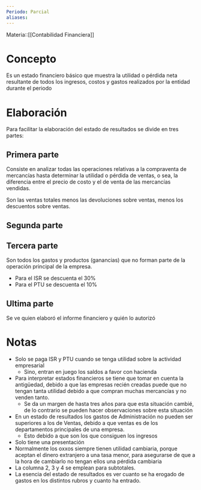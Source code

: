 ```yaml
---
Periodo: Parcial
aliases:
---
```

Materia::[[Contabilidad Financiera]]
# Concepto 
Es un 
estado financiero básico que muestra la utilidad o pérdida neta resultante de todos los ingresos, costos y gastos realizados por la entidad durante el periodo
[^nota:]: Si bien, el balance general también nos ayuda a ver la utilidad o pérdida neta del ejercicio, no muestra la forma en la que se ha logrado. 
# Elaboración 
Para facilitar la elaboración del estado de resultados se divide en tres partes: 
## Primera parte 
Consiste en analizar todas las operaciones relativas a la compraventa de mercancías hasta determinar la utilidad o pérdida de ventas, o sea, la diferencia entre el precio de costo y el de venta de las mercancías vendidas. 

Son las ventas totales menos las devoluciones sobre ventas, menos los descuentos sobre ventas. 
## Segunda parte 

## Tercera parte 
Son todos los gastos y productos (ganancias) que no forman parte de la operación principal de la empresa. 

- Para el ISR se descuenta el 30% 
- Para el PTU se descuenta el 10% 

## Ultima parte 
Se ve quien elaboró el informe financiero y quién lo autorizó 



# Notas 
- Solo se paga ISR y PTU cuando se tenga utilidad sobre la actividad empresarial 
	- Sino, entran en juego los saldos a favor con hacienda 
- Para interpretar estados financieros se tiene que tomar en cuenta la antigüedad, debido a que las empresas recién creadas puede que no tengan tanta utilidad debido a que compran muchas mercancías y no venden tanto. 
	- Se da un margen de hasta tres años para que esta situación cambié, de lo contrario se pueden hacer observaciones sobre esta situación 
- En un estado de resultados los gastos de Administración no pueden ser superiores a los de Ventas, debido a que ventas es de los departamentos principales de una empresa. 
	- Esto debido a que son los que consiguen los ingresos 
- Solo tiene una presentación 
- Normalmente los oxxos siempre tienen utilidad cambiaria, porque aceptan el dinero extranjero a una tasa menor, para asegurarse de que a la hora de cambiarlo no tengan ellos una pérdida cambiaria 
- La columna 2, 3 y 4 se emplean para subtotales. 
- La esencia del estado de resultados es ver cuanto se ha erogado de gastos en los distintos rubros y cuanto ha entrado. 